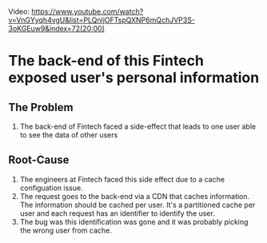 Video: https://www.youtube.com/watch?v=VnGYyqh4vgU&list=PLQnljOFTspQXNP6mQchJVP3S-3oKGEuw9&index=72(20:00)

# The back-end of this Fintech exposed user's personal information


## The Problem
1. The back-end of Fintech faced a side-effect that leads to one user able to see the data of other users

## Root-Cause
1. The engineers at Fintech faced this side effect due to a cache configuation issue.
2. The request goes to the back-end via a CDN that caches information. The information should be cached per user. It's a partitioned cache per user and each request has an identifier to identify the user.
3. The bug was this identification was gone and it was probably picking the wrong user from cache.